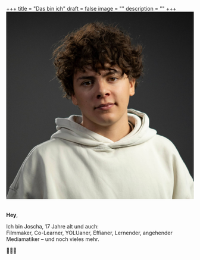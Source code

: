 +++
title = "Das bin ich"
draft = false
image = ""
description = ""
+++
![](joscha_profielbild-1.jpg)

\
**Hey**,

Ich bin Joscha, 17 Jahre alt und auch:\
Filmmaker, Co-Learner, YOLUaner, Effianer, Lernender, angehender Mediamatiker – und noch vieles mehr.

🚀🔬🎥